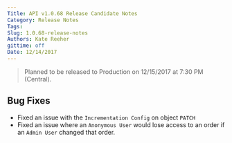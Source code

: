 ```yaml
---
Title: API v1.0.68 Release Candidate Notes
Category: Release Notes
Tags: 
Slug: 1.0.68-release-notes
Authors: Kate Reeher
gittime: off
Date: 12/14/2017
---
```


> Planned to be released to Production on 12/15/2017 at 7:30 PM (Central).

## Bug Fixes

- Fixed an issue with the `Incrementation Config` on object `PATCH`
- Fixed an issue where an `Anonymous User` would lose access to an order if an `Admin User` changed that order.



